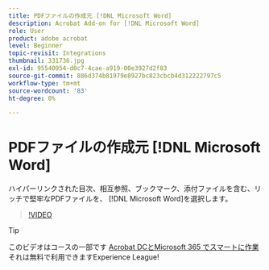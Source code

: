 ```yaml
---
title: PDFファイルの作成元 [!DNL Microsoft Word]
description: Acrobat Add-on for [!DNL Microsoft Word]
role: User
product: adobe acrobat
level: Beginner
topic-revisit: Integrations
thumbnail: 331736.jpg
exl-id: 95540954-d0c7-4cae-a919-00e3927d2f83
source-git-commit: 886d374b81979e8927bc823cbcb4d312222797c5
workflow-type: tm+mt
source-wordcount: '83'
ht-degree: 0%

---
```


# PDFファイルの作成元 [!DNL Microsoft Word]

ハイパーリンクされた目次、相互参照、ブックマーク、添付ファイルを含む、リッチで堅牢なPDFファイルを、 [!DNL Microsoft Word]を選択します。

>[!VIDEO](https://video.tv.adobe.com/v/331736?hidetitle=true)

>[!TIP]
>
>このビデオはコースの一部です [Acrobat DCとMicrosoft 365 でスマートに作業](https://experienceleague.adobe.com/?recommended=Acrobat-U-1-2021.microsoft365) それは無料で利用できますExperience League!